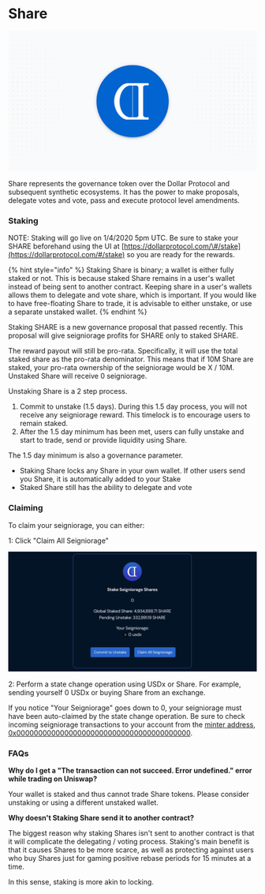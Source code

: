 # Share

![](../.gitbook/assets/share_bg.png)

Share represents the governance token over the Dollar Protocol and subsequent synthetic ecosystems. It has the power to make proposals, delegate votes and vote, pass and execute protocol level amendments.

### Staking

NOTE: Staking will go live on 1/4/2020 5pm UTC. Be sure to stake your SHARE beforehand using the UI at [https://dollarprotocol.com/\#/stake](https://dollarprotocol.com/#/stake) so you are ready for the rewards.

{% hint style="info" %}
Staking Share is binary; a wallet is either fully staked or not. This is because staked Share remains in a user's wallet instead of being sent to another contract. Keeping share in a user's wallets allows them to delegate and vote share, which is important. If you would like to have free-floating Share to trade, it is advisable to either unstake, or use a separate unstaked wallet.
{% endhint %}

Staking SHARE is a new governance proposal that passed recently. This proposal will give seigniorage profits for SHARE only to staked SHARE. 

The reward payout will still be pro-rata. Specifically, it will use the total staked share as the pro-rata denominator. This means that if 10M Share are staked, your pro-rata ownership of the seigniorage would be X / 10M. Unstaked Share will receive 0 seigniorage.

Unstaking Share is a 2 step process.

1. Commit to unstake \(1.5 days\). During this 1.5 day process, you will not receive any seigniorage reward. This timelock is to encourage users to remain staked.
2. After the 1.5 day minimum has been met, users can fully unstake and start to trade, send or provide liquidity using Share.

The 1.5 day minimum is also a governance parameter.

* Staking Share locks any Share in your own wallet. If other users send you Share, it is automatically added to your Stake
* Staked Share still has the ability to delegate and vote

### Claiming

To claim your seigniorage, you can either:

1: Click "Claim All Seigniorage"

![](../.gitbook/assets/claim.png)

2: Perform a state change operation using USDx or Share. For example, sending yourself 0 USDx or buying Share from an exchange.

If you notice "Your Seigniorage" goes down to 0, your seigniorage must have been auto-claimed by the state change operation. Be sure to check incoming seigniorage transactions to your account from the [minter address](https://etherscan.io/address/0x0000000000000000000000000000000000000000), [0x0000000000000000000000000000000000000000](https://etherscan.io/address/0x0000000000000000000000000000000000000000).

### FAQs

**Why do I get a "The transaction can not succeed. Error undefined." error while trading on Uniswap?**

Your wallet is staked and thus cannot trade Share tokens. Please consider unstaking or using a different unstaked wallet.

**Why doesn't Staking Share send it to another contract?**

The biggest reason why staking Shares isn't sent to another contract is that it will complicate the delegating / voting process. Staking's main benefit is that it causes Shares to be more scarce, as well as protecting against users who buy Shares just for gaming positive rebase periods for 15 minutes at a time.

In this sense, staking is more akin to locking.


